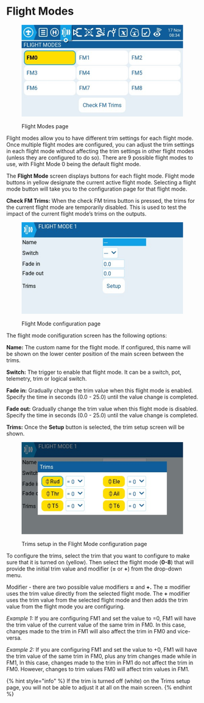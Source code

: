 # Flight Modes

<figure><img src="../../../.gitbook/assets/FM1.jpg" alt=""><figcaption><p>Flight Modes page</p></figcaption></figure>

Flight modes allow you to have different trim settings for each flight mode. Once multiple flight modes are configured, you can adjust the trim settings in each flight mode without affecting the trim settings in other flight modes (unless they are configured to do so). There are 9 possible flight modes to use, with Flight Mode 0 being the default flight mode.

The **Flight Mode** screen displays buttons for each flight mode. Flight mode buttons in yellow designate the current active flight mode. Selecting a flight mode button will take you to the configuration page for that flight mode.

**Check FM Trims:** When the check FM trims button is pressed, the trims for the current flight mode are temporarily disabled. This is used to test the impact of the current flight mode’s trims on the outputs.

<figure><img src="../../../.gitbook/assets/FM2.jpg" alt=""><figcaption><p>Flight Mode configuration page</p></figcaption></figure>

The flight mode conifiguration screen has the following options:

**Name:** The custom name for the flight mode. If configured, this name will be shown on the lower center position of the main screen between the trims.

**Switch:** The trigger to enable that flight mode. It can be a switch, pot, telemetry, trim or logical switch.

**Fade in:** Gradually change the trim value when this flight mode is enabled. Specify the time in seconds (0.0 - 25.0) until the value change is completed.&#x20;

**Fade out:** Gradually change the trim value when this flight mode is disabled. Specify the time in seconds (0.0 - 25.0) until the value change is completed.&#x20;

**Trims:** Once the **Setup** button is selected, the trim setup screen will be shown.

<figure><img src="../../../.gitbook/assets/FM3.jpg" alt=""><figcaption><p>Trims setup in the Flight Mode configuration page</p></figcaption></figure>

To configure the trims, select the trim that you want to configure to make sure that it is turned on (yellow). Then select the flight mode (**0-8**) that will provide the initial trim value and modifier (**=** or **+**) from the drop-down menu.

Modifier - there are two possible value modifiers  **=** and **+.** The **=** modifier uses the trim value directly from the selected flight mode. The **+** modifier uses the trim value from the selected flight mode and then adds the trim value from the flight mode you are configuring.

_Example 1:_ If you are configuring FM1 and set the value to =0, FM1 will have the trim value of the current value of the same trim in FM0. In this case, changes made to the trim in FM1 will also affect the trim in FM0 and vice-versa.

_Example 2:_ If you are configuring FM1 and set the value to +0, FM1 will have the trim value of the same trim in FM0, plus any trim changes made while in FM1, In this case, changes made to the trim in FM1 do not affect the trim in FM0. However, changes to trim values FM0 will affect trim values in FM1.

{% hint style="info" %}
If the trim is turned off (white) on the Trims setup page, you will not be able to adjust it at all on the main screen.
{% endhint %}
